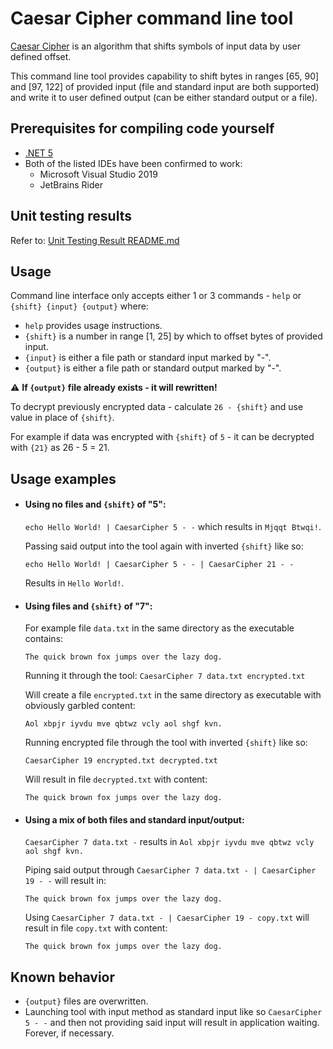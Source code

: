 # Caesar Cipher command line tool

[Caesar Cipher](https://en.wikipedia.org/wiki/Caesar_cipher) is an algorithm that shifts symbols of input data by user defined offset.


This command line tool provides capability to shift bytes in ranges [65, 90] and [97, 122] of provided input (file and standard input are both supported) and write it to user defined output (can be either standard output or a file).

## Prerequisites for compiling code yourself

- [.NET 5](https://dotnet.microsoft.com/download/dotnet/5.0)
- Both of the listed IDEs have been confirmed to work:
  - Microsoft Visual Studio 2019
  - JetBrains Rider
  
## Unit testing results

Refer to:
[Unit Testing Result README.md](./CaesarCipherTests/README.md)

## Usage

Command line interface only accepts either 1 or 3 commands - `help` or `{shift} {input} {output}` where:
- `help` provides usage instructions.
- `{shift}` is a number in range [1, 25] by which to offset bytes of provided input.
- `{input}` is either a file path or standard input marked by "-".
- `{output}` is either a file path or standard output marked by "-".

⚠️ **If `{output}` file already exists - it will rewritten!**

To decrypt previously encrypted data - calculate `26 - {shift}` and use value in place of `{shift}`. 

For example if data was encrypted with `{shift}` of `5` - it can be decrypted with `{21}` as 26 - 5 = 21.

## Usage examples
- #### Using no files and `{shift}` of "5":
  ```echo Hello World! | CaesarCipher 5 - -``` which results in `Mjqqt Btwqi!`.
  
  Passing said output into the tool again with inverted `{shift}` like so:

  ```echo Hello World! | CaesarCipher 5 - - | CaesarCipher 21 - -```

  Results in `Hello World!`.

- #### Using files and `{shift}` of "7":

  For example file `data.txt` in the same directory as the executable contains:

  ```The quick brown fox jumps over the lazy dog.```

  Running it through the tool: ```CaesarCipher 7 data.txt encrypted.txt```

  Will create a file `encrypted.txt` in the same directory as executable with obviously garbled content:

  ```Aol xbpjr iyvdu mve qbtwz vcly aol shgf kvn.```

  Running encrypted file through the tool with inverted `{shift}` like so: 
  
  ```CaesarCipher 19 encrypted.txt decrypted.txt```

  Will result in file `decrypted.txt` with content:

  ```The quick brown fox jumps over the lazy dog.```

- #### Using a mix of both files and standard input/output:

  ```CaesarCipher 7 data.txt -``` results in ```Aol xbpjr iyvdu mve qbtwz vcly aol shgf kvn.```

  Piping said output through ```CaesarCipher 7 data.txt - | CaesarCipher 19 - -``` will result in:

  ```The quick brown fox jumps over the lazy dog.```
  
  Using ```CaesarCipher 7 data.txt - | CaesarCipher 19 - copy.txt``` will result in file `copy.txt` with content:
  
  ```The quick brown fox jumps over the lazy dog.```
  
## Known behavior
- `{output}` files are overwritten.
- Launching tool with input method as standard input like so ```CaesarCipher 5 - -``` and then not providing said input will result in application waiting. Forever, if necessary. 
